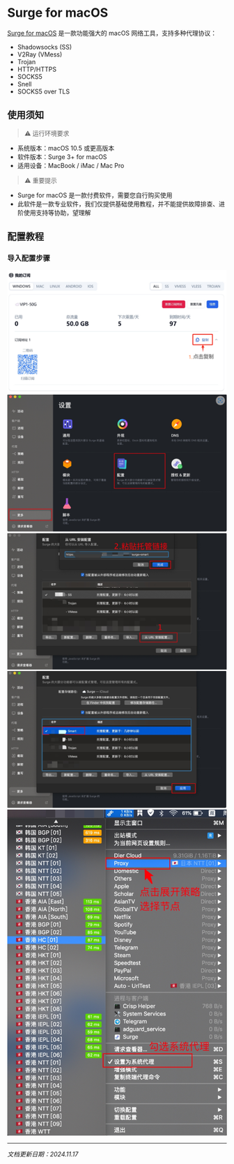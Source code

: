 # Surge for macOS

[Surge for macOS](https://nssurge.com/buy_now) 是一款功能强大的 macOS 网络工具，支持多种代理协议：

- Shadowsocks (SS)
- V2Ray (VMess)
- Trojan
- HTTP/HTTPS
- SOCKS5
- Snell
- SOCKS5 over TLS

## 使用须知

> ⚠️ 运行环境要求

- 系统版本：macOS 10.5 或更高版本
- 软件版本：Surge 3+ for macOS
- 适用设备：MacBook / iMac / Mac Pro

> ⚠️ 重要提示

- Surge for macOS 是一款付费软件，需要您自行购买使用
- 此软件是一款专业软件，我们仅提供基础使用教程，并不能提供故障排查、进阶使用支持等协助，望理解

## 配置教程

### 导入配置步骤

![图一](Surge-01.png)
![图二](Surge-02.png)
![图三](Surge-03.png)
![图四](Surge-04.png)
![图五](Surge-05.png)

---
*文档更新日期：2024.11.17*
